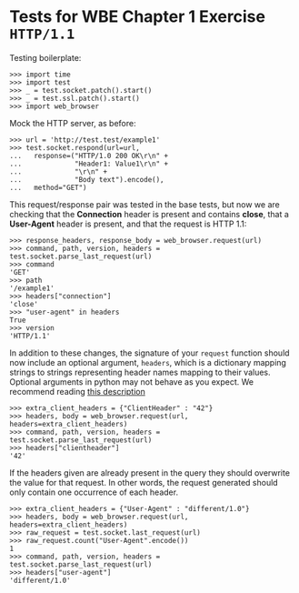 Tests for WBE Chapter 1 Exercise `HTTP/1.1`
===========================================

Testing boilerplate:

    >>> import time
    >>> import test
    >>> _ = test.socket.patch().start()
    >>> _ = test.ssl.patch().start()
    >>> import web_browser

Mock the HTTP server, as before:

    >>> url = 'http://test.test/example1'
    >>> test.socket.respond(url=url,
    ...   response=("HTTP/1.0 200 OK\r\n" +
    ...             "Header1: Value1\r\n" + 
    ...             "\r\n" +
    ...             "Body text").encode(),
    ...   method="GET")

This request/response pair was tested in the base tests, but now we are 
  checking that the __Connection__ header is present and contains __close__, that a
  __User-Agent__ header is present, and that the request is HTTP 1.1:

    >>> response_headers, response_body = web_browser.request(url)
    >>> command, path, version, headers = test.socket.parse_last_request(url)
    >>> command
    'GET'
    >>> path
    '/example1'
    >>> headers["connection"]
    'close'
    >>> "user-agent" in headers
    True
    >>> version
    'HTTP/1.1'

In addition to these changes, the signature of your `request` function should 
  now include an optional argument, `headers`, which is a dictionary mapping 
  strings to strings representing header names mapping to their values.
Optional arguments in python may not behave as you expect.
We recommend reading 
[this description](https://docs.python-guide.org/writing/gotchas/#default-args)
    
    >>> extra_client_headers = {"ClientHeader" : "42"}
    >>> headers, body = web_browser.request(url, headers=extra_client_headers)
    >>> command, path, version, headers = test.socket.parse_last_request(url)
    >>> headers["clientheader"]
    '42'

If the headers given are already present in the query they should overwrite the
  value for that request.
In other words, the request generated should only contain one occurrence of each
  header.
  
    >>> extra_client_headers = {"User-Agent" : "different/1.0"}
    >>> headers, body = web_browser.request(url, headers=extra_client_headers)
    >>> raw_request = test.socket.last_request(url)
    >>> raw_request.count("User-Agent".encode())
    1
    >>> command, path, version, headers = test.socket.parse_last_request(url)
    >>> headers["user-agent"]
    'different/1.0'
